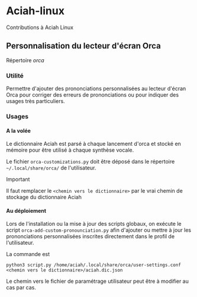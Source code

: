 # Aciah-linux
Contributions à Aciah Linux

## Personnalisation du lecteur d'écran Orca
Répertoire *orca*

### Utilité
Permettre d'ajouter des prononciations personnalisées au lecteur d'écran Orca pour corriger des erreurs de prononciations ou pour indiquer des usages très particuliers.

### Usages
#### A la volée
Le dictionnaire Aciah est parsé à chaque lancement d'orca et stocké en mémoire pour être utilisé à chaque synthèse vocale.

Le fichier `orca-customizations.py` doit être déposé dans le répertoire `~/.local/share/orca/` de l'utilisateur.

> [!IMPORTANT]
> Il faut remplacer le `<chemin vers le dictionnaire>` par le vrai chemin de stockage du dictionnaire Aciah 

#### Au déploiement
Lors de l'installation ou la mise à jour des scripts globaux, on exécute le script `orca-add-custom-pronounciation.py` afin d'ajouter ou mettre à jour les prononciations personnalisées inscrites directement dans le profil de l'utilisateur.

La commande est
```
python3 script.py /home/aciah/.local/share/orca/user-settings.conf <chemin vers le dictionnaire>/aciah.dic.json
```
Le chemin vers le fichier de paramétrage utilisateur peut être à modifier au cas par cas.
